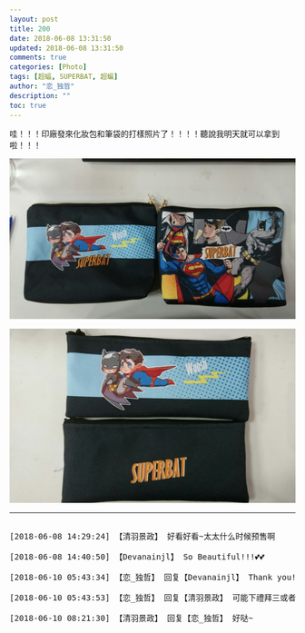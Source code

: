 ```yaml
---
layout: post
title: 200
date: 2018-06-08 13:31:50
updated: 2018-06-08 13:31:50
comments: true
categories: [Photo]
tags: [超蝠, SUPERBAT, 超蝙]
author: "恋_独哲"
description: ""
toc: true
---
```


<p dir="ltr"  >哇！！！印廠發來化妝包和筆袋的打樣照片了！！！！聽說我明天就可以拿到啦！！！</p>

![](https://raw.githubusercontent.com/alicewish/maple50821/master/img_YW5MWVN1NEpoZFcvUHVENEIyZERJb1FqWFJ0TVBJRWl2eFhZQjJPbE9zamFNV01KZXY3YnBBPT0.jpg)

![](https://raw.githubusercontent.com/alicewish/maple50821/master/img_YW5MWVN1NEpoZFcvUHVENEIyZERJZ2E5VEtyMGlDWUNSZGxnWno5bWR6SmRCc3hINFYvYnhBPT0.jpg)

---

<pre>

[2018-06-08 14:29:24] 【清羽景政】 好看好看~太太什么时候预售啊

[2018-06-08 14:40:50] 【Devanainjl】 So Beautiful!!!💕💕

[2018-06-10 05:43:34] 【恋_独哲】 回复【Devanainjl】 Thank you!!!!!!!

[2018-06-10 05:43:53] 【恋_独哲】 回复【清羽景政】 可能下禮拜三或者四吧!

[2018-06-10 08:21:30] 【清羽景政】 回复【恋_独哲】 好哒~

</pre>